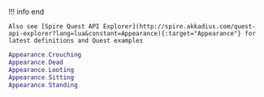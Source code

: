 !!! info end

    Also see [Spire Quest API Explorer](http://spire.akkadius.com/quest-api-explorer?lang=lua&constant=Appearance){:target="Appearance"} for latest definitions and Quest examples

``` lua
Appearance.Crouching
Appearance.Dead
Appearance.Looting
Appearance.Sitting
Appearance.Standing

```
